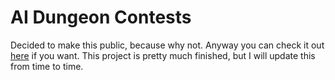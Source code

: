 # AI Dungeon Contests
Decided to make this public, because why not. Anyway you can check it out [here](http://contests.aidiscord.cc) if you want. This project is pretty much finished, but I will update this from time to time.

